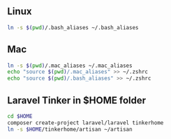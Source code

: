 ## Linux

```bash
ln -s $(pwd)/.bash_aliases ~/.bash_aliases
```

## Mac

```bash
ln -s $(pwd)/.mac_aliases ~/.mac_aliases
echo "source $(pwd)/.mac_aliases" >> ~/.zshrc
echo "source $(pwd)/.bash_aliases" >> ~/.zshrc
```

## Laravel Tinker in $HOME folder

```bash
cd $HOME
composer create-project laravel/laravel tinkerhome
ln -s $HOME/tinkerhome/artisan ~/artisan
```